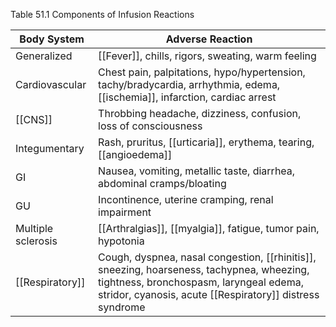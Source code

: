 Table 51.1 Components of Infusion Reactions 

| Body System        | Adverse Reaction                                                                                                                                                                        |
| ------------------ | --------------------------------------------------------------------------------------------------------------------------------------------------------------------------------------- |
| Generalized        | [[Fever]], chills, rigors, sweating, warm feeling                                                                                                                                           |
| Cardiovascular     | Chest pain, palpitations, hypo/hypertension, tachy/bradycardia, arrhythmia, edema, [[ischemia]], infarction, cardiac arrest                                                                 |
| [[CNS]]                | Throbbing headache, dizziness, confusion, loss of consciousness                                                                                                                         |
| Integumentary      | Rash, pruritus, [[urticaria]], erythema, tearing, [[angioedema]]                                                                                                                                |
| GI                 | Nausea, vomiting, metallic taste, diarrhea, abdominal cramps/bloating                                                                                                                   |
| GU                 | Incontinence, uterine cramping, renal impairment                                                                                                                                        |
| Multiple sclerosis | [[Arthralgias]], [[myalgia]], fatigue, tumor pain, hypotonia                                                                                                                                |
| [[Respiratory]]        | Cough, dyspnea, nasal congestion, [[rhinitis]], sneezing, hoarseness, tachypnea, wheezing, tightness, bronchospasm, laryngeal edema, stridor, cyanosis, acute [[Respiratory]] distress syndrome |
